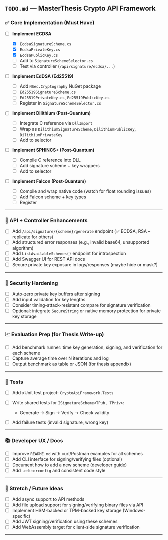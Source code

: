 ## `TODO.md` — MasterThesis Crypto API Framework

### ✅ Core Implementation (Must Have)

* [ ] **Implement ECDSA**

  * [x] `EcdsaSignatureScheme.cs`
  * [x] `EcdsaPrivateKey.cs`
  * [x] `EcdsaPublicKey.cs`
  * [ ] Add to `SignatureSchemeSelector.cs`
  * [ ] Test via controller (`/api/signature/ecdsa/...`)

* [ ] **Implement EdDSA (Ed25519)**

  * [ ] Add `NSec.Cryptography` NuGet package
  * [ ] `Ed25519SignatureScheme.cs`
  * [ ] `Ed25519PrivateKey.cs`, `Ed25519PublicKey.cs`
  * [ ] Register in `SignatureSchemeSelector.cs`

* [ ] **Implement Dilithium (Post-Quantum)**

  * [ ] Integrate C reference via `DllImport`
  * [ ] Wrap as `DilithiumSignatureScheme`, `DilithiumPublicKey`, `DilithiumPrivateKey`
  * [ ] Add to selector

* [ ] **Implement SPHINCS+ (Post-Quantum)**

  * [ ] Compile C reference into DLL
  * [ ] Add signature scheme + key wrappers
  * [ ] Add to selector

* [ ] **Implement Falcon (Post-Quantum)**

  * [ ] Compile and wrap native code (watch for float rounding issues)
  * [ ] Add Falcon scheme + key types
  * [ ] Register

---

### 🧠 API + Controller Enhancements

* [ ] Add `/api/signature/{scheme}/generate` endpoint (✅ ECDSA, RSA – replicate for others)
* [ ] Add structured error responses (e.g., invalid base64, unsupported algorithm)
* [ ] Add `ListAvailableSchemes()` endpoint for introspection
* [ ] Add Swagger UI for REST API docs
* [ ] Secure private key exposure in logs/responses (maybe hide or mask?)

---

### 🔐 Security Hardening

* [ ] Auto-zero private key buffers after signing
* [ ] Add input validation for key lengths
* [ ] Consider timing-attack-resistant compare for signature verification
* [ ] Optional: integrate `SecureString` or native memory protection for private key storage

---

### 📈 Evaluation Prep (for Thesis Write-up)

* [ ] Add benchmark runner: time key generation, signing, and verification for each scheme
* [ ] Capture average time over N iterations and log
* [ ] Output benchmark as table or JSON (for thesis appendix)

---

### 🧪 Tests

* [ ] Add xUnit test project: `CryptoApiFramework.Tests`
* [ ] Write shared tests for `ISignatureScheme<TPub, TPriv>`:

  * Generate → Sign → Verify → Check validity
* [ ] Add failure tests (invalid signature, wrong key)

---

### 📚 Developer UX / Docs

* [ ] Improve `README.md` with curl/Postman examples for all schemes
* [ ] Add CLI interface for signing/verifying files (optional)
* [ ] Document how to add a new scheme (developer guide)
* [ ] Add `.editorconfig` and consistent code style

---

### 🔮 Stretch / Future Ideas

* [ ] Add async support to API methods
* [ ] Add file upload support for signing/verifying binary files via API
* [ ] Implement HSM-backed or TPM-backed key storage (Windows-specific)
* [ ] Add JWT signing/verification using these schemes
* [ ] Add WebAssembly target for client-side signature verification

---
